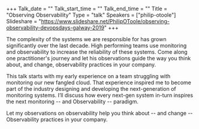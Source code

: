 +++
Talk_date = ""
Talk_start_time = ""
Talk_end_time = ""
Title = "Observing Observability"
Type = "talk"
Speakers = ["philip-otoole"]
Slideshare = "https://www.slideshare.net/PhilipOToole/observing-observability-devopsdays-galway-2019"
+++

The complexity of the systems we are responsible for has grown significantly over the last decade.  High performing teams use monitoring and observability to increase the reliability of these systems.  Come along one practitioner's journey and let his observations guide the way you think about, and change, observability practices in your company.

This talk starts with my early experience on a team struggling with monitoring our new fangled cloud. That experience inspired me to become part of the industry designing and developing the next-generation of monitoring systems. I’ll discuss how every next-gen system in-turn inspires the next monitoring -- and Observability -- paradigm.

Let my observations on observability help you think about -- and change -- Observability practices in your company.
